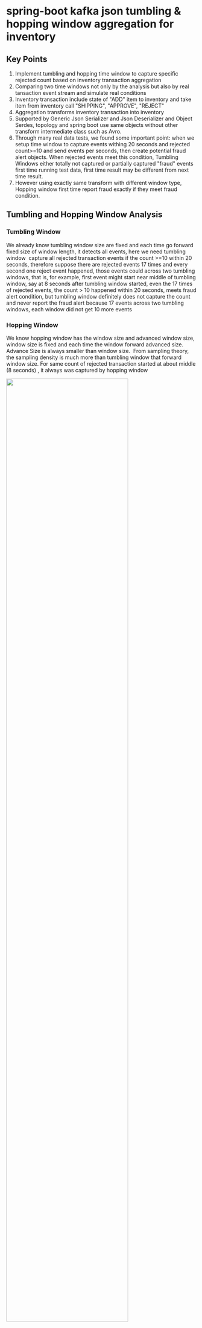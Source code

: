 # spring-boot kafka json tumbling & hopping window aggregation for inventory
## Key Points
  1. Implement tumbling and hopping time window to capture specific rejected count based on inventory transaction aggregation 
  2. Comparing two time windows not only by the analysis but also by real tansaction event stream and simulate real conditions 
  3. Inventory transaction include state of "ADD" item to inventory and take item from inventory call "SHIPPING", "APPROVE", 
     "REJECT"
  5. Aggregation transforms inventory transaction into inventory
  6. Supported by Generic Json Serializer and Json Deserializer and Object Serdes, topology and spring boot use same objects 
     without other transform intermediate class such as Avro.
  7. Through many real data tests, we found some important point: when we setup time window to capture events withing 20 
     seconds and rejected count>=10 and send events per seconds, then create potential fraud alert objects. When rejected 
     events meet this condition, Tumbling Windows either totally not captured or partially captured "fraud" events first time 
     running test data, first time result may be different from next time result.
  8. However using exactly same transform with different window type, Hopping window first time report fraud exactly if they 
     meet fraud condition.
 
     
## Tumbling and Hopping Window Analysis
 
### Tumbling Window

   We already know tumbling window size are fixed and each time go forward fixed size of window length, it detects all events, here 
   we need tumbling window  capture all rejected transaction events if the count >=10 within 20 seconds, therefore suppose there are rejected 
   events 17 times and every second one reject event happened, those events could across two tumbling windows, that is, for example, first event might start near middle of tumbling window, say at 8 seconds after tumbling window started, even the 
17 times of rejected events, the count > 10 happened within 20 seconds, meets fraud alert condition, but tumbling window definitely does not capture the count and never report the fraud alert because 17 events across two tumbling windows, each window did not get 10 more events


### Hopping Window

  We know hopping window has the window size and advanced window size, window size is fixed and each time the window forward 
  advanced size. Advance Size is always smaller than window size.  From sampling theory, the sampling density is much more than 
  tumbling window that forward window size.
  For same count of rejected transaction started at about middle (8 seconds) , it always was captured by hopping window
  
  <img src="images/two-type-of-time-windows.png" width="80%" height="80%">

## Data Flow Chart
  
  <img src="images/work-flow-chart.png" width="80%" height="80%">
 
  
## System configuration and Settings 
## Project Structure
  We create one project container modules, one module contains hopping window kstream processor and another module is tumbling window
  processor. each modules are mostly same except the kstream processors. 
  Under main project directory (spring-boot-kafka-json-tumbling-hopping-window-aggregation-inventory), we have docker-compose.yml
  and restart.sh, run restart.sh to start docker-container 
  
  <img src="images/project-structure-two-modules.png" width="35%" height="35%">
  
    
  
  
## docker-compose.yml

   We need to enphase two points of docker-compose.yml, 
   1. We set KAFKA_ADVERTISED_LISTENERS: PLAINTEXT://localhost:9092, and expose 9092, in our code we alse use thus external same host
      as bootstrap-server because we find spring boot @Kafkalistener of consumer, not care boostrap-server configure, only point 
      localhost:9092, when I use localhost:29092, it issued "127.0.0.1:9092 Node -1, broker connection refused" error message
   2. We need set kafka network explicity name, here is "kafka_same_host_net", otherwise docker compose take current directory
      spring-boot-kafka-json-tumbling-hopping-window-aggregation-inventory-default as network name, when we start similiar docker-
      compose.yml in different diectory name, it complained spring-boot-kafka-json-tumbling-hopping-window-aggregation-inventory-
      default not found , refuse start 
   
            version: '3'
            services:
              zookeeper:
                image: confluentinc/cp-zookeeper:6.0.0
                hostname: zookeeper
                container_name: zookeeper
                ports:
                  - "32181:32181"
                environment:
                  ZOOKEEPER_CLIENT_PORT: 32181
                  ZOOKEEPER_TICK_TIME: 2000
                networks:
                  - kafka_network
              kafka:
                image: confluentinc/cp-enterprise-kafka:6.0.0
                hostname: kafka
                container_name: kafka
                depends_on:
                  - zookeeper
                ports:
                  - "29092:29092"
                  - "9092:9092"
                environment:
                  KAFKA_BROKER_ID: 1
                  KAFKA_ZOOKEEPER_CONNECT: 'zookeeper:32181'
                  KAFKA_LISTENER_SECURITY_PROTOCOL_MAP: PLAINTEXT:PLAINTEXT,PLAINTEXT_HOST:PLAINTEXT
                  KAFKA_ADVERTISED_LISTENERS: PLAINTEXT://localhost:9092,PLAINTEXT_HOST://localhost:29092
                  KAFKA_OFFSETS_TOPIC_REPLICATION_FACTOR: 1
                  KAFKA_GROUP_INITIAL_REBALANCE_DELAY_MS: 0
                  KAFKA_TRANSACTION_STATE_LOG_MIN_ISR: 1
                  KAFKA_TRANSACTION_STATE_LOG_REPLICATION_FACTOR: 1
                networks:
                  - kafka_network

            networks:
              kafka_network:
                name: kafka_same_host_net
                
### Confluent Zookeeper and Kafka Docker Container

  <img src="images/confluent-zookeeper-kafka-docker-container.png" width="80%" height="80%">
  
## Data Modeling
   
### InventoryTransaction class
    Two states need us pay attention. First state is TranscationRequestState, If add item to inventory call ADD and take away and 
    ship to customer, call SHIPPING, second InventoryTransactionState, when create a transaction, state is CREATE, when aggregator
    call "processTransaction" , if trnsaction is SHIPPING request state and inventory quantity is not enough, transaction will be 
    "REJECT" state
   
        @Data
        @NoArgsConstructor
        @AllArgsConstructor
        @Builder
        @ToString
        public class InventoryTransaction {

            private Long itemId;
            private String itemName;
            private Long quantity;
            private BigDecimal price = BigDecimal.ZERO;
            private Integer count;

            @JsonFormat(shape = JsonFormat.Shape.STRING,
                        pattern = "dd-MM-yyyy hh:mm:ss")
            public Date time;
            @Builder.Default
            public InventoryTransactionState state = InventoryTransactionState.CREATED;

            public TransactionRequestState transactionRequest;

            public static enum InventoryTransactionState {
                CREATED, APPROVED, REJECTED
            }
            public static enum TransactionRequestState {
                ADD,SHIPPING
            }
        }
    
### Inventory class
   
  In inventory method processTransaction(), it sets current transaction to lastTransaction, and then check if transaction 
  request state is SHIPPING and the quantity > inventory balance quantity then set the inventoryTransactionState as "REJECT"
  if the quantity <= inventory quantity, then inventory quantity minus transaction quantity. if request state is ADD, add anyway
  
  
          @Data
          @AllArgsConstructor
          @Builder
          @ToString
          public class Inventory {

              private Long itemId;
              private String itemName;
              private Long quantity;
              private BigDecimal price = BigDecimal.ZERO;

              @JsonFormat(shape = JsonFormat.Shape.STRING,
                      pattern = "dd-MM-yyyy hh:mm:ss")
              private Date lastUpdate;
              private InventoryTransaction latestTransaction;

              public Inventory() {
                  this.itemId=0l;
                  this.itemName="";
                  this.quantity=0L;
                  this.price = BigDecimal.ZERO;
                  this.latestTransaction=null;

              }
              public Inventory processTransaction(InventoryTransaction inventoryTransaction) {

                   setInventory(inventoryTransaction);

                  if (inventoryTransaction.transactionRequest==InventoryTransaction.TransactionRequestState.SHIPPING) {
                      // shipping item from inventory
                      if (this.quantity < inventoryTransaction.getQuantity()) {
                          this.latestTransaction.setState(InventoryTransaction.InventoryTransactionState.REJECTED);
                      } else {
                          this.latestTransaction.setState(InventoryTransaction.InventoryTransactionState.APPROVED);
                          this.quantity-= inventoryTransaction.getQuantity()==null ? 0:inventoryTransaction.getQuantity();
                      }
                  } else if (inventoryTransaction.transactionRequest==InventoryTransaction.TransactionRequestState.ADD){
                      // add item to inventory
                      this.quantity+=inventoryTransaction.getQuantity()==null ? 0:inventoryTransaction.getQuantity();
                      this.latestTransaction.setState(InventoryTransaction.InventoryTransactionState.APPROVED);
                  }
                  return this;
              }
              public void setInventory(InventoryTransaction transaction) {
                  this.itemId= transaction.getItemId();
                  this.itemName = transaction.getItemName();
                  this.price = transaction.getPrice();
                  this.lastUpdate=transaction.getTime();
                  this.latestTransaction = transaction;
              }
          }
          
### Potential Fraud Alert Class
        @Data
        @NoArgsConstructor
        @AllArgsConstructor
        public class PotentialFraudAlert {
            private Long itemId;
            private Long rejectedTransactionCount;
            private String message;
        }


## Detail Topology of Aggregation & Time Window 

  This part is core of this project. Basic logic is that consumed the transaction event stream, submitted the transaction to
  inventory, filter the rejected transactions and sink to rejected topic, applied time window, within 20 seconds, if rejected 
  transactions count>=10, create potential fraud alert objects and sink to fraud alert topic
  
  Following is detail topology flow
  
  <img src="images/topology-for-kstream-processor.png" width="90%" height="90%">
    
### Topology code as following 
  
### Inventory Hopping window kstream process  

            @EnableKafkaStreams
            @EnableKafka
            @Configuration
            @Slf4j
            public class InventoryHoppingWindowProcessor {

                @Bean
                @DependsOn(KafkaStreamsDefaultConfiguration.DEFAULT_STREAMS_CONFIG_BEAN_NAME)
                public KStream<Long, Inventory> kStream(StreamsBuilder streamsBuilder) {


                    KStream<Long, InventoryTransaction> inventoryTransactionKStream = 
                    streamsBuilder.stream(Constants.INVENTORY_TRANSACTIONS,
                            Consumed.with(Serdes.Long(), InventoryTransactionSerdes.serdes())
                                    .withTimestampExtractor(new TransactionTimeExtractor()));


                    KStream<Long, Inventory> inventoryKStream =
                            inventoryTransactionKStream.groupByKey()
                                    .aggregate(()->new Inventory(),
                                            (key, value, aggregate) -> {
                                                aggregate.processTransaction(value);
                                                return aggregate;
                                            },
                                            Materialized.with(Serdes.Long(), InventorySerdes.serdes())
                                    )
                                    .toStream();
    
                    inventoryKStream.to(Constants.INVENTORY, Produced.with(Serdes.Long(), InventorySerdes.serdes()));

                    KStream<Long, InventoryTransaction> rejectedTransactionStream = inventoryKStream
                            .mapValues((readOnlyKey,value)->value.getLatestTransaction())
                            .filter((kay,value)->value.state== InventoryTransaction.InventoryTransactionState.REJECTED);


                    rejectedTransactionStream
                            .to(Constants.REJECTED_TRANSACTIONS, Produced.with(Serdes.Long(), 
                            InventoryTransactionSerdes.serdes()));

                    Duration hoppingWindowSize = Duration.ofSeconds(20L);
                    Duration advanceWindowSize = Duration.ofSeconds(2L);
                    rejectedTransactionStream
                            .groupByKey()
                            .windowedBy(TimeWindows.of(hoppingWindowSize).advanceBy(advanceWindowSize).grace(Duration.ofSeconds(0)))
                            .count()
                            .suppress(untilWindowCloses(unbounded()))
                            .toStream()
                            .map((key,value)-> KeyValue.pair(key.key(),value))
                             .filter((key,value)->value>=10)
                            .peek(((key,value)->log.info("Peek Within 20 seconds and rejected times>=10 ,Hopping Window captured 
                            rejected inventory transactions as itemId {},  Count {}",key,value)))
                            .mapValues((key,value)->new PotentialFraudAlert(key,value,String.format("Hopping Window captured Potential 
                            Fraud Alerts as itemId %s Count %d",key,value)))
                            .to(Constants.POTENTIAL_FRAUD_ALERT,Produced.with(Serdes.Long(), PotentialFraudAlertSerdes.serdes()));
                    return inventoryKStream;
                }
            }
  
### Inventory Tumbling window kstream processor

   
   Ignore same parts as hopping window, only show time window code section as following 
   
   
   ...........
   
                 Duration tumblingWindowSize = Duration.ofSeconds(20L);
                rejectedTransactionStream
                        .groupByKey()
                        // tumbling window setting 20 second and grace means consider latency of system or network
                        .windowedBy(TimeWindows.of(tumblingWindowSize).grace(Duration.ofSeconds(0)))
                        .count()
                        .suppress(untilWindowCloses(unbounded()))
                        .toStream()
                        .map((key,value)-> KeyValue.pair(key.key(),value))
                        .filter((key,value)->value>=10)
                        .peek(((key,value)->log.info("Within 20 seconds and rejected times>=10 ,Tumbling Window captured rejected 
                        inventory transactions as itemId {},  Count {}",key,value)))
                        .mapValues((key,value)->new PotentialFraudAlert(key,value,String.format("Within 20 seconds and rejected 
                        times>=10, Tumbling Window captured rejected inventory transactions as itemId %s Count %d",key,value)))
                        .to(Constants.POTENTIAL_FRAUD_ALERT,Produced.with(Serdes.Long(), PotentialFraudAlertSerdes.serdes()));

              return inventoryKStream;
          }
  
## Inventory Transaction Service for Restful API

   We map inventoryTransactionDto to inventoryTransaction, here round 2 decimals of Double price wben convert Double to BigDecimal
   price. 
   
              @Service
              public class InventoryTransactionService {
                  public InventoryTransaction toInventoryTransaction(InventoryTransactionDto inventoryTransactionDto) {
                      InventoryTransaction.TransactionRequestState requestState;
                      if (inventoryTransactionDto.requestState.equalsIgnoreCase("ADD")) {
                          requestState = InventoryTransaction.TransactionRequestState.ADD;
                      } else if (inventoryTransactionDto.requestState.equalsIgnoreCase("SHIPPING")) {
                          requestState = InventoryTransaction.TransactionRequestState.SHIPPING;
                      } else {
                          throw new RuntimeException("must specify request state \"Add\" or \"SHOPPING\"");
                      }
                      if (inventoryTransactionDto.getPrice() == null) {
                          throw new RuntimeException("Price is required!");
                      }
                      if (inventoryTransactionDto.getQuantity() == null) {
                          throw new RuntimeException("Quantity is required!");
                      }
                      // keep two decimals only
                      BigDecimal price = new BigDecimal(inventoryTransactionDto.getPrice());
                      price = price.setScale(2, BigDecimal.ROUND_HALF_EVEN);
                      InventoryTransaction InventoryTransaction = 
                      com.kafka.inventory.time.window.aggregate.model.InventoryTransaction.builder()
                              .itemId(inventoryTransactionDto.getItemId())
                              .transactionRequest(requestState)
                              .price(price)
                              .quantity(Long.valueOf(inventoryTransactionDto.getQuantity()))
                              .itemName(inventoryTransactionDto.getItemName())
                              .time(new Date())
                              .build();
                      return InventoryTransaction;
                  }
              }
              
### InventoryTransactionDto 

          @Data
          @NoArgsConstructor
          @AllArgsConstructor
          @Builder
          public class InventoryTransactionDto {
              private Long itemId;
              private String itemName;
              private Long quantity;
              private Double price;
              public String requestState;
          }
          
### Simulating 105 rejected transcation service

            @Service
            public class TestTimeWindowService {

                public List<InventoryTransaction> testTumblingWindowFraud() {
                    int times = 105; ;   //   105 times rejected Transactions
                    BigDecimal price = new BigDecimal(239.99);
                    price = price.setScale(2, BigDecimal.ROUND_HALF_EVEN);
                    List<InventoryTransaction> list = new ArrayList<>();
                    for (int i = 0; i<times;i++) {
                        InventoryTransaction inventoryTransaction= InventoryTransaction.builder()
                                .itemId(10021L)
                                .count(i+1)
                                .price(price)
                                .transactionRequest(InventoryTransaction.TransactionRequestState.SHIPPING)
                                .quantity((long) (2000+Math.random()*1000))
                                .itemName("iWatch")
                                .time(new Date())
                                .build();
                        list.add( inventoryTransaction);
                    }
                    return list;
                }
            }
            
## Restful API and test data    

   Below important point is that before we send bunch of inventoryTransaction, we make 1 second sleep, simulate send 
   transaction once per second, means that we send more ten of transactions within 20 seconds , which expects to be captured by 
   20 second time window
   
                @RestController
                @RequestMapping("/inventory")
                @RequiredArgsConstructor
                public class TranscationController {

                    private final SendInventoryTransaction sendInventoryTransaction;
                    private final InventoryTransactionService inventoryTransactionService;
                    private final TestTimeWindowService testTimeWindowService;
                    
                    @PostMapping("/transaction")
                    public InventoryTransaction InventoryTransaction(@RequestBody InventoryTransactionDto  
                    inventoryTransactionDto) {
                        InventoryTransaction inventoryTransaction = 
                        inventoryTransactionService.toInventoryTransaction(inventoryTransactionDto);
                        sendInventoryTransaction.SendInventoryTransaction(inventoryTransaction);
                        return inventoryTransaction;
                    }

                    @PostMapping("/transactions")
                    public List<InventoryTransactionDto> InventoryTransaction(@RequestBody List<InventoryTransactionDto> 
                    inventoryTransactionDtos) {
                        inventoryTransactionDtos.forEach(inventoryTransactionDto -> {
                            try {
                                Thread.sleep(1000);
                            } catch (InterruptedException e) {
                            }
                            InventoryTransaction inventoryTransaction = 
                            inventoryTransactionService.toInventoryTransaction(inventoryTransactionDto);
                            sendInventoryTransaction.SendInventoryTransaction(inventoryTransaction);
                        });
                        return inventoryTransactionDtos;
                    }

                    @GetMapping("/potentialFraud")
                    public List<InventoryTransaction> potentialFraud() {
                        List<InventoryTransaction> inventoryTransactions = testTimeWindowService.testTumblingWindowFraud();
                        inventoryTransactions.forEach(inventoryTransaction -> {
                            try {
                                Thread.sleep(1000);
                            } catch (InterruptedException e) {}

                            sendInventoryTransaction.SendInventoryTransaction(inventoryTransaction);
                          });
                        return inventoryTransactions;
                    }
                }

### TestData.txt

   under main directory: spring-boot-kafka-json-tumbling-hopping-window-aggregation-inventory
   we have TestData.text, can run about Rest API in Postman. http://localhost:8097/inventory/dataProducer
   we call the simulating test to generate 105 rejected transaction, in http://localhost:8097/inventory/transactions
   we post to hopping window and tumbling window to do comparison tests
   
   
              Postman test data
                GET
                http://localhost:8097/inventory/dataProducer

                POST
                http://localhost:8097/inventory/transaction
                {
                    "itemId":100,
                    "itemName":"iWatch",
                    "price":250.0
                    "quantity":1200,
                    "requestState":"ADD"
                 }

                 POST
                       http://localhost:8097/inventory/transactions
                 Body

              [
                     {
                         "itemId":145,
                         "itemName":"iWatch",
                         "quantity":40,
                         "price":249.4,
                         "requestState":"ADD"
                      },
                     {
                        "itemId":145,
                         "itemName":"iWatch",
                         "price":240.0,
                         "quantity":200,
                         "requestState":"SHIPPING"
                      },
                      {
                         "itemId":145,
                         "itemName":"iWatch",
                         "price":240.0,
                         "quantity":45,
                         "requestState":"SHIPPING"
                     },
                       {
                         "itemId":145,
                         "itemName":"iWatch",
                         "price":240.0,
                         "quantity":40,
                         "requestState":"SHIPPING"
                       },
                        {
                         "itemId":145,
                         "itemName":"iWatch",
                         "price":240.0,
                         "quantity":50,
                         "requestState":"ADD"
                       },
                        {
                         "itemId":145,
                         "itemName":"iWatch",
                         "price":240.0,
                         "quantity":40,
                         "requestState":"SHIPPING"
                       },
                        {
                         "itemId":145,
                         "itemName":"iWatch",
                         "price":240.0,
                         "quantity":30,
                         "requestState":"SHIPPING"
                       },
                        {
                         "itemId":145,
                         "itemName":"iWatch",
                         "price":240.0,
                         "quantity":140,
                         "requestState":"SHIPPING"
                       },
                        {
                         "itemId":145,
                         "itemName":"iWatch",
                         "price":240.0,
                         "quantity":50,
                         "requestState":"SHIPPING"
                       },
                        {
                         "itemId":155,
                         "itemName":"iPhone14",
                         "price":1249.99,
                         "quantity":100,
                         "requestState":"SHIPPING"
                       },
                         {
                         "itemId":155,
                         "itemName":"iPhone14",
                         "price":1249.99,
                         "quantity":50,
                         "requestState":"SHIPPING"
                       }
                       ,
                         {
                         "itemId":155,
                         "itemName":"iPhone14",
                         "price":1249.99,
                         "quantity":102,
                         "requestState":"SHIPPING"
                       }
                       ,
                         {
                         "itemId":155,
                         "itemName":"iPhone14",
                         "price":1249.99,
                         "quantity":20,
                         "requestState":"SHIPPING"
                       },
                         {
                         "itemId":155,
                         "itemName":"iPhone14",
                         "price":1249.99,
                         "quantity":110,
                         "requestState":"SHIPPING"
                       },
                         {
                         "itemId":155,
                         "itemName":"iPhone14",
                         "price":1249.99,
                         "quantity":120,
                         "requestState":"SHIPPING"
                       },
                         {
                         "itemId":155,
                         "itemName":"iPhone14",
                         "price":1249.99,
                         "quantity":80,
                         "requestState":"SHIPPING"
                       },
                         {
                         "itemId":155,
                         "itemName":"iPhone14",
                         "price":1249.99,
                         "quantity":90,
                         "requestState":"SHIPPING"
                       },
                         {
                         "itemId":155,
                         "itemName":"iPhone14",
                         "price":1249.99,
                         "quantity":122,
                         "requestState":"SHIPPING"
                       },
                         {
                         "itemId":155,
                         "itemName":"iPhone14",
                         "price":1249.99,
                         "quantity":44,
                         "requestState":"SHIPPING"
                       }
                       ,
                         {
                         "itemId":155,
                         "itemName":"iPhone14",
                         "price":1249.99,
                         "quantity":55,
                         "requestState":"SHIPPING"
                       }
                   ]
                   
## Test Result:
  
### Tumbling Window missed or partially rejected transactions fraud alert when the count >=10  within 20 seconds

   Reproduce this case:
   Run InventoryTransactionTumblingWinApp --> post http://localhost:8097/inventory/transactions and copy below data tp body --> 
   waiting 20 seconds--> itemId 145 was rejected 12 times and itemId 155 was rejected 11 times --> but tumbling window missed 
   fraud alert completely as following 
   
   <img src="images/tumbling-window-miss-potential-fraud-alert.png" width="90%" height="90%">  
   
   Runing second time tumbling window captured item 159 and missed 149
   
   <img src="images/Tumbling-window-only-capture-159-not-149-rejects.png" width="90%" height="90%">
   
### Hopping Window correctly capture rejected transactions fraud alert at first time
  
   <img src="images/hopping-window-always-capture-10-more-rejects.png" width="90%" height="90%">  

   even I changed the itemIds, It captured changed itemids meet fraud alert condition
   
   <img src="images/chang-itemid-from-155-to-158-start-hopping-window.png" width="90%" height="90%">  
   
### You can test following URL to running 105 rejected transactions 
 GET
    http://localhost:8097/inventory/dataProducer
    
## Conclusion

  Through testing and analysis, hopping Window are much stable to capture particular events than tumbling window, this project
  provide USE CASE for Transaction Event real time stream tranform by time window based on the transaction aggregation, it may
  be applied to password check or bank fraud check etc as my wish



## Detail information as below link

  [spring-boot kafka json tumbling & hopping window aggregation for inventory/](https://johnzhang320.com/spring-boot-kafka-json-tumbling-and-hopping-window-aggregation-for-inventory/)
 
  
 ## My Kafka Related Links
 
  [spring-boot-kafka-json-stateful-aggregation/](https://johnzhang320.com/spring-boot-kafka-json-stateful-aggregation)
  
  [spring-boot kafka json stream/](https://johnzhang320.com/spring-boot-kafka-json-stream)
  
  [Spring boot connects to AWS EC2 Kafka docker container/](https://johnzhang320.com/kafka-aws-ec2-kafka-docker/)
  
  [Spring-boot kafka event driven/](https://johnzhang320.com/spring-boot-kafka-event-driven)
 
  [Spring-boot kafka stream sorted unique word count/](https://johnzhang320.com/sorted-unique-word-count/)
 
  
   

